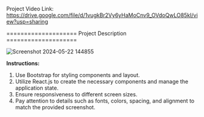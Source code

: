 Project Video Link: https://drive.google.com/file/d/1vugkBr2Vy6yHaMoCnv9_OVdoQwLO85kI/view?usp=sharing

==================== Project Description ====================

![Screenshot 2024-05-22 144855](https://github.com/jay-228/React-Bootstrap_template/assets/122542095/93c0cc51-b150-41ec-b2d3-6a50b8931dfc)


**Instructions:**

1. Use Bootstrap for styling components and layout.
2. Utilize React.js to create the necessary components and manage the application state.
3. Ensure responsiveness to different screen sizes.
4. Pay attention to details such as fonts, colors, spacing, and alignment to match the provided screenshot.
